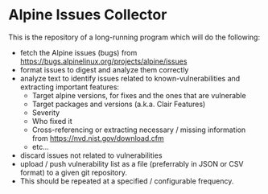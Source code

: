 # Alpine Issues Collector

This is the repository of a long-running program which will do the following:

- fetch the Alpine issues (bugs) from https://bugs.alpinelinux.org/projects/alpine/issues
- format issues to digest and analyze them correctly
- analyze text to identify issues related to known-vulnerabilities and extracting important features:
  + Target alpine versions, for fixes and the ones that are vulnerable
  + Target packages and versions (a.k.a. Clair Features)
  + Severity 
  + Who fixed it
  + Cross-referencing or extracting necessary / missing information from https://nvd.nist.gov/download.cfm 
  + etc...
- discard issues not related to vulnerabilities 
- upload / push vulnerability list as a file (preferrably in JSON or CSV format) to a given git repository.
- This should be repeated at a specified / configurable frequency.
